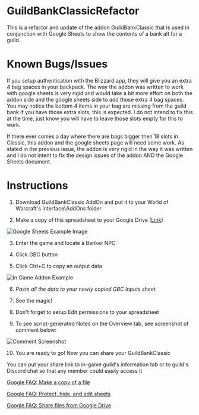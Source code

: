 # GuildBankClassicRefactor
This is a refactor and update of the addon GuildBankClassic that is used in conjunction with Google Sheets to show the contents of a bank alt for a guild.

# Known Bugs/Issues
If you setup authentication with the Blizzard app, they will give you an extra 4 bag spaces in your backpack. The way the addon was written to work with google sheets is very rigid and would take a bit more effort on both the addon side and the google sheets side to add those extra 4 bag spaces. You may notice the bottom 4 items in your bag are missing from the guild bank if you have those extra slots, this is expected. I do not intend to fix this at the time, just know you will have to leave those slots empty for this to work.

If there ever comes a day where there are bags bigger then 18 slots in Classic, this addon and the google sheets page will need some work. As stated in the previous issue, the addon is very rigid in the way it was written and I do not intent to fix the design issues of the addon AND the Google Sheets document.

# Instructions
1. Download GuildBankClassic AddOn and put it to your World of Warcraft's Interface\AddOns folder

2. Make a copy of this spreadsheet to your Google Drive ([Link](https://docs.google.com/spreadsheets/d/1ZzkpWI0wNriGf4btzAdqnqEMhrZQnKvgVm5Eo7zxwE0/edit?pli=1#gid=1895612339))

![Google Sheets Example Image](https://i.imgur.com/iDMcicS.png)

3. Enter the game and locate a Banker NPC

4. Click GBC button

5. Click Ctrl+C to copy an output data

![In Game Addon Example](https://i.imgur.com/9nZVBJR.png)

6. _Paste all the data to your newly copied GBC Inputs sheet_

7. See the magic!

8. Don't forget to setup Edit permissions to your spreadsheet

9. To see script-generated Notes on the Overview tab, see screenshot of comment below:

![Comment Screenshot](https://i.imgur.com/hBZZZqr.png)

10. You are ready to go! Now you can share your GuildBankClassic

 

You can put your share link to in-game guild's information tab or to guild's Discord chat so that any member could easily access it

 

[Google FAQ: Make a copy of a file](https://support.google.com/docs/answer/49114/)

[Google FAQ: Protect, hide, and edit sheets](https://support.google.com/docs/answer/1218656/)

[Google FAQ: Share files from Google Drive](https://support.google.com/drive/answer/2494822/)